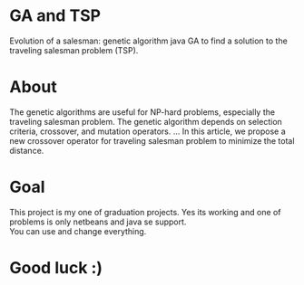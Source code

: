 # GA and TSP
Evolution of a salesman: genetic algorithm java
GA to find a solution to the traveling salesman problem (TSP).

# About
The genetic algorithms are useful for NP-hard problems, especially the traveling salesman problem. The genetic algorithm depends on selection criteria, crossover, and mutation operators. ... In this article, we propose a new crossover operator for traveling salesman problem to minimize the total distance.
# Goal
  This project is my one of graduation projects. Yes its working and one of problems is only netbeans and java se support. <br>You can use and change everything.
# Good luck :)
